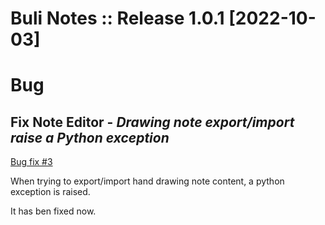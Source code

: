 # Buli Notes :: Release 1.0.1 [2022-10-03]


# Bug

## Fix Note Editor - *Drawing note export/import raise a Python exception*

[Bug fix #3](https://github.com/Grum999/BuliNotes/issues/3)

When trying to export/import hand drawing note content, a python exception is raised.

It has ben fixed now.

